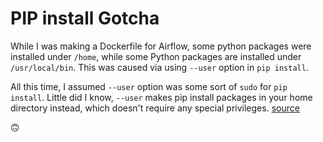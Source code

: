 # PIP install Gotcha

While I was making a Dockerfile for Airflow, some python packages were installed under `/home`, while some Python packages are installed under `/usr/local/bin`. This was caused via using `--user` option in `pip install`.

All this time, I assumed `--user` option was some sort of `sudo` for `pip install`. Little did I know, `--user` makes pip install packages in your home directory instead, which doesn't require any special privileges. [source](https://stackoverflow.com/a/42989020)

🙃